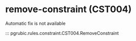 # remove-constraint (CST004)

Automatic fix is not available

::: pgrubic.rules.constraint.CST004.RemoveConstraint
